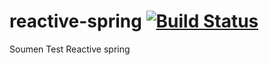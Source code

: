 # reactive-spring [![Build Status](https://travis-ci.com/soumencemk/reactive-spring.svg?branch=master)](https://travis-ci.com/soumencemk/reactive-spring)
Soumen Test Reactive spring
